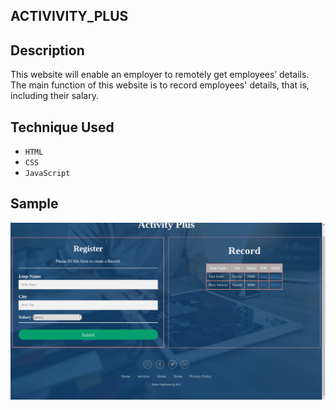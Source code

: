 ## ACTIVIVITY_PLUS

## Description

This website will enable an employer to remotely get employees’ details. The main function of this website is to record employees' details, that is, including their salary.

## Technique Used

- `HTML`
- `CSS`
- `JavaScript`

## Sample

![This is an image](./images/web_sample.png)
